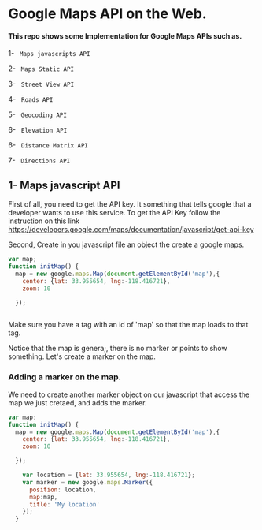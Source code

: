 # Google Maps API on the Web.

#### This repo shows some Implementation for Google Maps APIs such as.

1- <code> Maps javascripts API </code>

2- <code> Maps Static API </code>

3- <code> Street View API </code>

4- <code> Roads API </code>

5- <code> Geocoding API </code>

6- <code> Elevation API </code>

6- <code> Distance Matrix API </code>

7- <code> Directions API </code>


## 1- Maps javascript API

First of all, you need to get the API key. It something that tells google that a developer wants to use this service. To get the API Key follow the instruction on this link  https://developers.google.com/maps/documentation/javascript/get-api-key

Second, Create in you javascript file an object the create a google maps.


```javascript
var map;
function initMap() {
  map = new google.maps.Map(document.getElementById('map'),{
    center: {lat: 33.955654, lng:-118.416721},
    zoom: 10

  });



```

Make sure you have a tag with an id of 'map' so that the map loads to that tag.


Notice that the map is genera;, there is no marker or points to show something. Let's create a marker on the map.


### Adding a marker on the map.


We need to create another marker object on our javascript that access the map we just cretaed, and adds the marker.



```javascript
var map;
function initMap() {
  map = new google.maps.Map(document.getElementById('map'),{
    center: {lat: 33.955654, lng:-118.416721},
    zoom: 10

  });

    var location = {lat: 33.955654, lng:-118.416721};
    var marker = new google.maps.Marker({
      position: location,
      map:map,
      title: 'My location'
    });
  }


```
